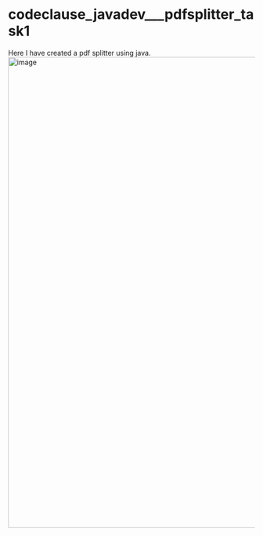 # codeclause_javadev___pdfsplitter_task1
Here I have created a pdf splitter using java.
<img width="960" alt="image" src="https://github.com/WarriorSayan56/codeclause_javadev___pdfsplitter_task1/assets/89750951/303f1874-f10e-4cce-b899-3c72d2446aaf">
